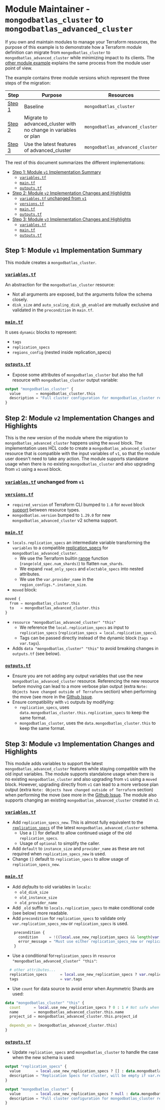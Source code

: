 # Module Maintainer - `mongodbatlas_cluster` to `mongodbatlas_advanced_cluster`

If you own and maintain modules to manage your Terraform resources, the purpose of this example is to demonstrate how a Terraform module definition can migrate from `mongodbatlas_cluster` to `mongodbatlas_advanced_cluster` while minimizing impact to its clients. The [other module example](https://github.com/mongodb/terraform-provider-mongodbatlas/tree/master/examples/migrate_cluster_to_advanced_cluster/module_user) explains the same process from the module user point of view.

The example contains three module versions which represent the three steps of the migration:

Step | Purpose | Resources
--- | --- | ---
[Step 1](./v1) | Baseline | `mongodbatlas_cluster`
[Step 2](./v2) | Migrate to advanced_cluster with no change in variables or plan | `mongodbatlas_advanced_cluster`
[Step 3](./v3) | Use the latest features of advanced_cluster | `mongodbatlas_advanced_cluster`

The rest of this document summarizes the different implementations:

- [Step 1: Module `v1` Implementation Summary](#step-1-module-v1-implementation-summary)
  - [`variables.tf`](#variablestf)
  - [`main.tf`](#maintf)
  - [`outputs.tf`](#outputstf)
- [Step 2: Module `v2` Implementation Changes and Highlights](#step-2-module-v2-implementation-changes-and-highlights)
  - [`variables.tf` unchanged from `v1`](#variablestf-unchanged-from-v1)
  - [`versions.tf`](#versionstf)
  - [`main.tf`](#maintf-1)
  - [`outputs.tf`](#outputstf-1)
- [Step 3: Module `v3` Implementation Changes and Highlights](#step-3-module-v3-implementation-changes-and-highlights)
  - [`variables.tf`](#variablestf-1)
  - [`main.tf`](#maintf-2)
  - [`outputs.tf`](#outputstf-2)


## Step 1: Module `v1` Implementation Summary

This module creates a `mongodbatlas_cluster`.

### [`variables.tf`](v1/variables.tf)

An abstraction for the `mongodbatlas_cluster` resource:
- Not all arguments are exposed, but the arguments follow the schema closely.
- `disk_size` and `auto_scaling_disk_gb_enabled` are mutually exclusive and validated in the `precondition` in `main.tf`.

### [`main.tf`](v1/main.tf)

It uses `dynamic` blocks to represent:
- `tags`
- `replication_specs`
- `regions_config` (nested inside replication_specs)

### [`outputs.tf`](v1/outputs.tf)

- Expose some attributes of `mongodbatlas_cluster` but also the full resource with `mongodbatlas_cluster` output variable:
```terraform
output "mongodbatlas_cluster" {
  value       = mongodbatlas_cluster.this
  description = "Full cluster configuration for mongodbatlas_cluster resource"
}
```

## Step 2: Module `v2` Implementation Changes and Highlights

This is the new version of the module where the migration to `mongodbatlas_advanced_cluster` happens using the `moved` block. The implementation uses HCL code to create a `mongodbatlas_advanced_cluster` resource that is compatible with the input variables of `v1`, so that the module user doesn't need to take any action.
The module supports standalone usage when there is no existing `mongodbatlas_cluster` and also upgrading from `v1` using a `moved` block.

### [`variables.tf`](v2/variables.tf) unchanged from `v1`

### [`versions.tf`](v2/versions.tf)
- `required_version` of Terraform CLI bumped to `1.8` for `moved` block [support](https://developer.hashicorp.com/terraform/plugin/framework/resources/state-move) between resource types.
- `mongodbatlas.version` bumped to `1.29.0` for new `mongodbatlas_advanced_cluster` v2 schema support.

### [`main.tf`](v2/main.tf)
- `locals.replication_specs` an intermediate variable transforming the `variables` to a compatible [replication_specs](https://registry.terraform.io/providers/mongodb/mongodbatlas/latest/docs/resources/advanced_cluster%2520%2528preview%2520provider%25202.0.0%2529#replication_specs-1) for `mongodbatlas_advanced_cluster`.
  - We use the Terraform builtin [range](https://developer.hashicorp.com/terraform/language/functions/range) function (`range(old_spec.num_shards)`) to flatten `num_shards`.
  - We expand `read_only_specs` and `electable_specs` into nested attributes.
  - We use the `var.provider_name` in the `region_configs.*.instance_size`.
- `moved` block:
```terraform
moved {
  from = mongodbatlas_cluster.this
  to   = mongodbatlas_advanced_cluster.this
}
```
- `resource "mongodbatlas_advanced_cluster" "this"`
  - We reference the `local.replication_specs` as input to `replication_specs` (`replication_specs = local.replication_specs`).
  - Tags can be passed directly instead of the dynamic block (`tags = var.tags`).
- Adds `data "mongodbatlas_cluster" "this"` to avoid breaking changes in `outputs.tf` (see below).

### [`outputs.tf`](v2/outputs.tf)
- Ensure you are not adding any output variables that use the new `mongodbatlas_advanced_cluster` resource. Referencing the new resource before moving can lead to a more verbose plan output (extra `Note: Objects have changed outside of Terraform` section) when performing the move (see more in the [Github Issue](https://github.com/hashicorp/terraform/issues/36796).
- Ensure compatibility with `v1` outputs by modifying:
  - `replication_specs`, uses `data.mongodbatlas_cluster.this.replication_specs` to keep the same format.
  - `mongodbatlas_cluster`, uses the `data.mongodbatlas_cluster.this` to keep the same format.


## Step 3: Module `v3` Implementation Changes and Highlights
This module adds variables to support the latest `mongodbatlas_advanced_cluster` features while staying compatible with the old input variables.
The module supports standalone usage when there is no existing `mongodbatlas_cluster` and also upgrading from `v1` using a `moved` block. However, upgrading directly from `v1` can lead to a more verbose plan output (extra `Note: Objects have changed outside of Terraform` section) when performing the move (see more in the [Github Issue](https://github.com/hashicorp/terraform/issues/36796).
The module also supports changing an existing `mongodbatlas_advanced_cluster` created in `v2`.

### [`variables.tf`](v3/variables.tf)
- Add `replication_specs_new`. This is almost fully equivalent to the [`replication_specs`](https://registry.terraform.io/providers/mongodb/mongodbatlas/latest/docs/resources/advanced_cluster%2520%2528preview%2520provider%25202.0.0%2529#replication_specs-1) of the latest `mongodbatlas_advanced_cluster` schema.
  - Use a `[]` for default to allow continued usage of the old `replication_specs`.
  - Usage of `optional` to simplify the caller.
- Add `default` to `instance_size` and `provider_name` as these are not required when `replication_specs_new` is used.
- Change `[]` default to `replication_specs` to allow usage of `replication_specs_new`.

### [`main.tf`](v3/main.tf)
- Add *defaults* to old variables in `locals`:
  - `old_disk_size`
  - `old_instance_size`
  - `old_provider_name`
- Add `_old` suffix to `locals.replication_specs` to make conditional code (see below) more readable.
- Add `precondition` for `replication_specs` to validate only `var.replication_specs_new` or `replication_specs` is used.
```terraform
    precondition {
      condition     = !((local.use_new_replication_specs && length(var.replication_specs) > 0) || (!local.use_new_replication_specs && length(var.replication_specs) == 0))
      error_message = "Must use either replication_specs_new or replication_specs, not both."
    }
```
- Use a conditional for`replication_specs` in `resource "mongodbatlas_advanced_cluster" "this"`:
```terraform
  # other attributes...
  replication_specs      = local.use_new_replication_specs ? var.replication_specs_new : local.replication_specs_old
  tags                   = var.tags
```
- Use `count` for data source to avoid error when Asymmetric Shards are used:
```terraform
data "mongodbatlas_cluster" "this" {
  count      = local.use_new_replication_specs ? 0 : 1 # Not safe when Asymmetric Shards are used
  name       = mongodbatlas_advanced_cluster.this.name
  project_id = mongodbatlas_advanced_cluster.this.project_id

  depends_on = [mongodbatlas_advanced_cluster.this]
}
```

### [`outputs.tf`](v3/outputs.tf)
- Update `replication_specs` and `mongodbatlas_cluster` to handle the case when the new schema is used:
```terraform
output "replication_specs" {
  value       = local.use_new_replication_specs ? [] : data.mongodbatlas_cluster.this[0].replication_specs # updated
  description = "Replication Specs for cluster, will be empty if var.replication_specs_new is set"
}

output "mongodbatlas_cluster" {
  value       = local.use_new_replication_specs ? null : data.mongodbatlas_cluster.this[0] # updated
  description = "Full cluster configuration for mongodbatlas_cluster resource, will be null if var.replication_specs_new is set"
}
```
